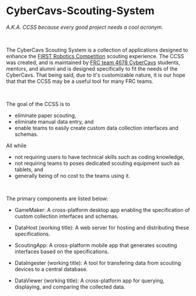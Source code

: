 # CyberCavs-Scouting-System

*A.K.A. CCSS because every good project needs a cool acronym.*

&nbsp;

The CyberCavs Scouting System is a collection of applications designed to enhance the [FIRST Robotics Competition](https://www.firstinspires.org/robotics/frc) scouting experience. The CCSS was created, and is maintained by [FRC team 4678 CyberCavs](https://www.cybercavs.com/) students, mentors, and alumni and is designed specifically to fit the needs of the CyberCavs. That being said, due to it's customizable nature, it is our hope that that the CCSS may be a useful tool for many FRC teams.

&nbsp;

The goal of the CCSS is to
- eliminate paper scouting,
- eliminate manual data entry, and
- enable teams to easily create custom data collection interfaces and schemas.

All while
- not requiring users to have technical skills such as coding knowledge,
- not requiring teams to poses dedicated scouting equipment such as tablets, and
- generally being of no cost to the teams using it.

&nbsp;

The primary components are listed below:

- GameMaker: A cross-platform desktop app enabling the specification of custom collection interfaces and schemas.

- DataHost (working title): A web server for hosting and distributing these specifications.

- ScoutingApp: A cross-platform mobile app that generates scouting interfaces based on the specifications.

- DataIngester (working title): A tool for transfering data from scouting devices to a central database.

- DataViewer (working title): A cross-platform app for querying, displaying, and comparing the collected data.
